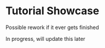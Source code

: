 # Tutorial Showcase
Possible rework if it ever gets finished


In progress, will update this later 
